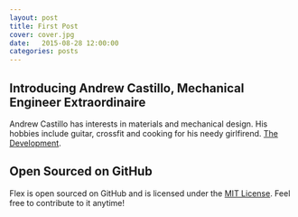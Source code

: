 ```yaml
---
layout: post
title: First Post
cover: cover.jpg
date:   2015-08-28 12:00:00
categories: posts
---
```


## Introducing Andrew Castillo, Mechanical Engineer Extraordinaire

Andrew Castillo has interests in materials and mechanical design. His hobbies include guitar, crossfit and cooking for his needy girlfirend.  [The Development](http://thedevelopment.co).

## Open Sourced on GitHub

Flex is open sourced on GitHub and is licensed under the [MIT License](http://opensource.org/licenses/MIT). Feel free to contribute to it anytime!
